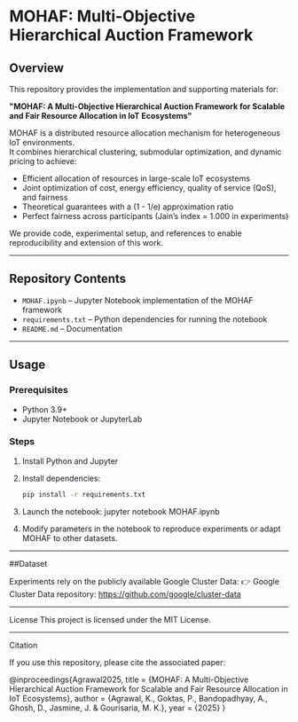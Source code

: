 # MOHAF: Multi-Objective Hierarchical Auction Framework

## Overview
This repository provides the implementation and supporting materials for:

**"MOHAF: A Multi-Objective Hierarchical Auction Framework for Scalable and Fair Resource Allocation in IoT Ecosystems"**

MOHAF is a distributed resource allocation mechanism for heterogeneous IoT environments.  
It combines hierarchical clustering, submodular optimization, and dynamic pricing to achieve:

- Efficient allocation of resources in large-scale IoT ecosystems  
- Joint optimization of cost, energy efficiency, quality of service (QoS), and fairness  
- Theoretical guarantees with a (1 - 1/e) approximation ratio  
- Perfect fairness across participants (Jain’s index = 1.000 in experiments)  

We provide code, experimental setup, and references to enable reproducibility and extension of this work.  

---

## Repository Contents
- `MOHAF.ipynb` – Jupyter Notebook implementation of the MOHAF framework  
- `requirements.txt` – Python dependencies for running the notebook  
- `README.md` – Documentation  

---

## Usage
### Prerequisites
- Python 3.9+  
- Jupyter Notebook or JupyterLab  

### Steps
1. Install Python and Jupyter  
2. Install dependencies:  
   ```bash
   pip install -r requirements.txt

3. Launch the notebook:
   jupyter notebook MOHAF.ipynb
 
4. Modify parameters in the notebook to reproduce experiments or adapt MOHAF to other datasets.

---

##Dataset

Experiments rely on the publicly available Google Cluster Data:
👉 Google Cluster Data repository: https://github.com/google/cluster-data

---

License
This project is licensed under the MIT License.

---

Citation

If you use this repository, please cite the associated paper:

@inproceedings{Agrawal2025,
  title     = {MOHAF: A Multi-Objective Hierarchical Auction Framework for Scalable and Fair Resource Allocation in IoT Ecosystems},
  author    = {Agrawal, K., Goktas, P., Bandopadhyay, A., Ghosh, D., Jasmine, J. & Gourisaria, M. K.},
  year      = {2025}
}